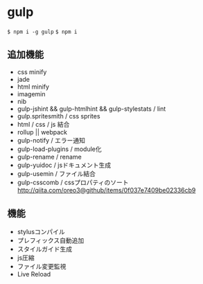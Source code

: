 gulp
==========

`$ npm i -g gulp`
`$ npm i`

## 追加機能
+ css minify
+ jade
+ html minify
+ imagemin
+ nib
+ gulp-jshint && gulp-htmlhint && gulp-stylestats / lint
+ gulp.spritesmith / css sprites
+ html / css / js 結合
+ rollup || webpack
+ gulp-notify / エラー通知
+ gulp-load-plugins / module化
+ gulp-rename / rename
+ gulp-yuidoc / jsドキュメント生成
+ gulp-usemin / ファイル結合
+ gulp-csscomb / cssプロパティのソート
http://qiita.com/oreo3@github/items/0f037e7409be02336cb9

## 機能
+ stylusコンパイル
+ プレフィックス自動追加
+ スタイルガイド生成
+ js圧縮
+ ファイル変更監視
+ Live Reload

